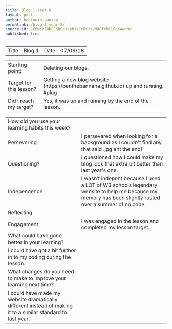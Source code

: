 ```yaml
---
title: Blog 1 Year 8
layout: post
author: benjamin.sankey
permalink: /blog-1-year-8/
source-id: 1CBwYX18bEJShCeigyB1zCrRC1zVM4GfVDLlEosWwgNw
published: true
---
```

<table>
  <tr>
    <td>Title</td>
    <td>Blog 1</td>
    <td>Date</td>
    <td>07/09/18</td>
  </tr>
</table>


<table>
  <tr>
    <td>Starting point:</td>
    <td>Deleting our blogs.</td>
  </tr>
  <tr>
    <td>Target for this lesson?</td>
    <td>Getting a new blog website (https://benthebannana.github.io) up and running. #plug</td>
  </tr>
  <tr>
    <td>Did I reach my target? </td>
    <td>Yes, it was up and running by the end of the lesson.</td>
  </tr>
</table>


<table>
  <tr>
    <td>How did you use your learning habits this week?</td>
    <td></td>
  </tr>
  <tr>
    <td>Persevering</td>
    <td>I persevered when looking for a background as I couldn't find any that said .jpg ant the end! </td>
  </tr>
  <tr>
    <td>Questioning?</td>
    <td>I questioned how I could make my blog look that extra bit better than last year's one.</td>
  </tr>
  <tr>
    <td>Independence</td>
    <td>I wasn’t  indepent because I used a LOT of W3 schools legendary website to help me because my memory has been slightly rusted over a summer of no code.</td>
  </tr>
  <tr>
    <td>Reflecting</td>
    <td></td>
  </tr>
  <tr>
    <td>Engagement</td>
    <td>I was engaged in the lesson and completed my lesson target.</td>
  </tr>
  <tr>
    <td>What could have gone better in your learning?</td>
    <td></td>
  </tr>
  <tr>
    <td>I could have got a bit further in to my coding during the lesson.</td>
    <td></td>
  </tr>
  <tr>
    <td>What changes do you need to make to improve your learning next time?</td>
    <td></td>
  </tr>
  <tr>
    <td>I could have made my website dramatically different instead of making it to a similar standard to last year.</td>
    <td></td>
  </tr>
</table>


